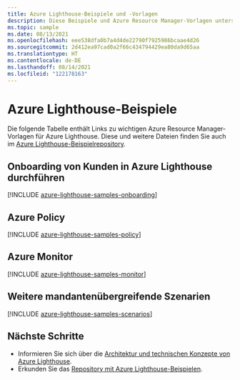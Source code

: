 ```yaml
---
title: Azure Lighthouse-Beispiele und -Vorlagen
description: Diese Beispiele und Azure Resource Manager-Vorlagen unterstützen Sie dabei, das Onboarding von Kunden durchzuführen und Azure Lighthouse-Szenarien zu unterstützen.
ms.topic: sample
ms.date: 08/13/2021
ms.openlocfilehash: eee538dfa0b7a4d4de22790f7925986bcaae4d26
ms.sourcegitcommit: 2d412ea97cad0a2f66c434794429ea80da9d65aa
ms.translationtype: HT
ms.contentlocale: de-DE
ms.lasthandoff: 08/14/2021
ms.locfileid: "122178163"
---
```

# <a name="azure-lighthouse-samples"></a>Azure Lighthouse-Beispiele

Die folgende Tabelle enthält Links zu wichtigen Azure Resource Manager-Vorlagen für Azure Lighthouse. Diese und weitere Dateien finden Sie auch im [Azure Lighthouse-Beispielrepository](https://github.com/Azure/Azure-Lighthouse-samples/).

## <a name="onboarding-customers-to-azure-lighthouse"></a>Onboarding von Kunden in Azure Lighthouse durchführen

[!INCLUDE [azure-lighthouse-samples-onboarding](../../../includes/azure-lighthouse-samples-onboarding.md)]

## <a name="azure-policy"></a>Azure Policy

[!INCLUDE [azure-lighthouse-samples-policy](../../../includes/azure-lighthouse-samples-policy.md)]

## <a name="azure-monitor"></a>Azure Monitor

[!INCLUDE [azure-lighthouse-samples-monitor](../../../includes/azure-lighthouse-samples-monitor.md)]

## <a name="additional-cross-tenant-scenarios"></a>Weitere mandantenübergreifende Szenarien

[!INCLUDE [azure-lighthouse-samples-scenarios](../../../includes/azure-lighthouse-samples-scenarios.md)]

## <a name="next-steps"></a>Nächste Schritte

- Informieren Sie sich über die [Architektur und technischen Konzepte von Azure Lighthouse](../concepts/architecture.md).
- Erkunden Sie das [Repository mit Azure Lighthouse-Beispielen](https://github.com/Azure/Azure-Lighthouse-samples/).

